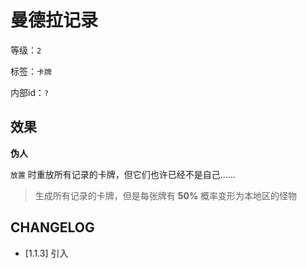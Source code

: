 # 曼德拉记录

等级：`2`

标签：`卡牌`

内部id：`?`

## 效果

**伪人**

`放置` 时重放所有记录的卡牌，但它们也许已经不是自己……

> 生成所有记录的卡牌，但是每张牌有 **50%** 概率变形为本地区的怪物

## CHANGELOG

- [1.1.3] 引入
